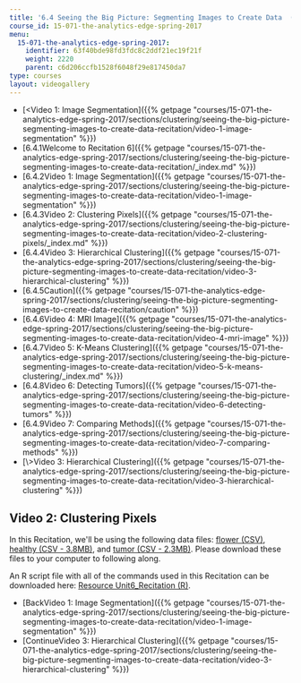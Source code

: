 ```yaml
---
title: '6.4 Seeing the Big Picture: Segmenting Images to Create Data  (Recitation)'
course_id: 15-071-the-analytics-edge-spring-2017
menu:
  15-071-the-analytics-edge-spring-2017:
    identifier: 63f40bde98fd3fdc8c2ddf21ec19f21f
    weight: 2220
    parent: c6d206ccfb1528f6048f29e817450da7
type: courses
layout: videogallery
---
```

*   [<Video 1: Image Segmentation]({{% getpage "courses/15-071-the-analytics-edge-spring-2017/sections/clustering/seeing-the-big-picture-segmenting-images-to-create-data-recitation/video-1-image-segmentation" %}})
*   [6.4.1Welcome to Recitation 6]({{% getpage "courses/15-071-the-analytics-edge-spring-2017/sections/clustering/seeing-the-big-picture-segmenting-images-to-create-data-recitation/_index.md" %}})
*   [6.4.2Video 1: Image Segmentation]({{% getpage "courses/15-071-the-analytics-edge-spring-2017/sections/clustering/seeing-the-big-picture-segmenting-images-to-create-data-recitation/video-1-image-segmentation" %}})
*   [6.4.3Video 2: Clustering Pixels]({{% getpage "courses/15-071-the-analytics-edge-spring-2017/sections/clustering/seeing-the-big-picture-segmenting-images-to-create-data-recitation/video-2-clustering-pixels/_index.md" %}})
*   [6.4.4Video 3: Hierarchical Clustering]({{% getpage "courses/15-071-the-analytics-edge-spring-2017/sections/clustering/seeing-the-big-picture-segmenting-images-to-create-data-recitation/video-3-hierarchical-clustering" %}})
*   [6.4.5Caution]({{% getpage "courses/15-071-the-analytics-edge-spring-2017/sections/clustering/seeing-the-big-picture-segmenting-images-to-create-data-recitation/caution" %}})
*   [6.4.6Video 4: MRI Image]({{% getpage "courses/15-071-the-analytics-edge-spring-2017/sections/clustering/seeing-the-big-picture-segmenting-images-to-create-data-recitation/video-4-mri-image" %}})
*   [6.4.7Video 5: K-Means Clustering]({{% getpage "courses/15-071-the-analytics-edge-spring-2017/sections/clustering/seeing-the-big-picture-segmenting-images-to-create-data-recitation/video-5-k-means-clustering/_index.md" %}})
*   [6.4.8Video 6: Detecting Tumors]({{% getpage "courses/15-071-the-analytics-edge-spring-2017/sections/clustering/seeing-the-big-picture-segmenting-images-to-create-data-recitation/video-6-detecting-tumors" %}})
*   [6.4.9Video 7: Comparing Methods]({{% getpage "courses/15-071-the-analytics-edge-spring-2017/sections/clustering/seeing-the-big-picture-segmenting-images-to-create-data-recitation/video-7-comparing-methods" %}})
*   [\\>Video 3: Hierarchical Clustering]({{% getpage "courses/15-071-the-analytics-edge-spring-2017/sections/clustering/seeing-the-big-picture-segmenting-images-to-create-data-recitation/video-3-hierarchical-clustering" %}})

Video 2: Clustering Pixels
--------------------------

In this Recitation, we'll be using the following data files: [flower (CSV)](https://open-learning-course-data-ci.s3.amazonaws.com/15-071-the-analytics-edge-spring-2017/2d4a0c3fb38591cbaccdce7321b66dba_flower.csv), [healthy (CSV - 3.8MB)](https://open-learning-course-data-ci.s3.amazonaws.com/15-071-the-analytics-edge-spring-2017/5347323f17f48b5026056f1b475cce88_healthy.csv), and [tumor (CSV - 2.3MB)](https://open-learning-course-data-ci.s3.amazonaws.com/15-071-the-analytics-edge-spring-2017/35a3c0611bd96c7b50dd1da39f0d61fc_tumor.csv). Please download these files to your computer to following along.

An R script file with all of the commands used in this Recitation can be downloaded here: [Resource Unit6\_Recitation (R)](https://open-learning-course-data-ci.s3.amazonaws.com/15-071-the-analytics-edge-spring-2017/baa1351025fe4c21bb35c33fd297e11b_Unit6_Recitation.R).

*   [BackVideo 1: Image Segmentation]({{% getpage "courses/15-071-the-analytics-edge-spring-2017/sections/clustering/seeing-the-big-picture-segmenting-images-to-create-data-recitation/video-1-image-segmentation" %}})
*   [ContinueVideo 3: Hierarchical Clustering]({{% getpage "courses/15-071-the-analytics-edge-spring-2017/sections/clustering/seeing-the-big-picture-segmenting-images-to-create-data-recitation/video-3-hierarchical-clustering" %}})